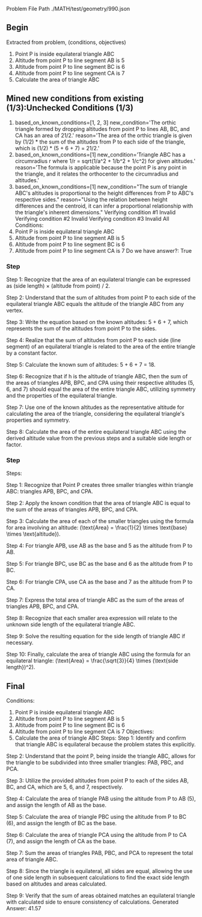 Problem File Path
./MATH/test/geometry/990.json
## Begin
Extracted from problem, (conditions, objectives)
1. Point P is inside equilateral triangle ABC
2. Altitude from point P to line segment AB is 5
3. Altitude from point P to line segment BC is 6
4. Altitude from point P to line segment CA is 7
1. Calculate the area of triangle ABC
## Mined new conditions from existing (1/3):Unchecked Conditions (1/3)
1. based_on_known_conditions=[1, 2, 3] new_condition='The orthic triangle formed by dropping altitudes from point P to lines AB, BC, and CA has an area of 21/2.' reason='The area of the orthic triangle is given by (1/2) * the sum of the altitudes from P to each side of the triangle, which is (1/2) * (5 + 6 + 7) = 21/2.'
2. based_on_known_conditions=[1] new_condition='Triangle ABC has a circumradius r where 1/r = sqrt(1/a^2 + 1/b^2 + 1/c^2) for given altitudes.' reason='The formula is applicable because the point P is any point in the triangle, and it relates the orthocenter to the circumradius and altitudes.'
3. based_on_known_conditions=[1] new_condition="The sum of triangle ABC's altitudes is proportional to the height differences from P to ABC's respective sides." reason="Using the relation between height differences and the centroid, it can infer a proportional relationship with the triangle's inherent dimensions."
Verifying condition #1
Invalid
Verifying condition #2
Invalid
Verifying condition #3
Invalid
All Conditions: 
1. Point P is inside equilateral triangle ABC
2. Altitude from point P to line segment AB is 5
3. Altitude from point P to line segment BC is 6
4. Altitude from point P to line segment CA is 7
Do we have answer?: True
### Step
Step 1:
Recognize that the area of an equilateral triangle can be expressed as (side length) × (altitude from point) / 2.

Step 2:
Understand that the sum of altitudes from point P to each side of the equilateral triangle ABC equals the altitude of the triangle ABC from any vertex.

Step 3:
Write the equation based on the known altitudes: 5 + 6 + 7, which represents the sum of the altitudes from point P to the sides.

Step 4:
Realize that the sum of altitudes from point P to each side (line segment) of an equilateral triangle is related to the area of the entire triangle by a constant factor.

Step 5:
Calculate the known sum of altitudes: 5 + 6 + 7 = 18.

Step 6:
Recognize that if h is the altitude of triangle ABC, then the sum of the areas of triangles APB, BPC, and CPA using their respective altitudes (5, 6, and 7) should equal the area of the entire triangle ABC, utilizing symmetry and the properties of the equilateral triangle.

Step 7:
Use one of the known altitudes as the representative altitude for calculating the area of the triangle, considering the equilateral triangle's properties and symmetry.

Step 8:
Calculate the area of the entire equilateral triangle ABC using the derived altitude value from the previous steps and a suitable side length or factor.
### Step
Steps:

Step 1:
Recognize that Point P creates three smaller triangles within triangle ABC: triangles APB, BPC, and CPA.

Step 2:
Apply the known condition that the area of triangle ABC is equal to the sum of the areas of triangles APB, BPC, and CPA.

Step 3:
Calculate the area of each of the smaller triangles using the formula for area involving an altitude: \(\text{Area} = \frac{1}{2} \times \text{base} \times \text{altitude}\).

Step 4:
For triangle APB, use AB as the base and 5 as the altitude from P to AB.

Step 5:
For triangle BPC, use BC as the base and 6 as the altitude from P to BC.

Step 6:
For triangle CPA, use CA as the base and 7 as the altitude from P to CA.

Step 7:
Express the total area of triangle ABC as the sum of the areas of triangles APB, BPC, and CPA.

Step 8:
Recognize that each smaller area expression will relate to the unknown side length of the equilateral triangle ABC.

Step 9:
Solve the resulting equation for the side length of triangle ABC if necessary.

Step 10:
Finally, calculate the area of triangle ABC using the formula for an equilateral triangle: \(\text{Area} = \frac{\sqrt{3}}{4} \times (\text{side length})^2\).
## Final
Conditions:
1. Point P is inside equilateral triangle ABC
2. Altitude from point P to line segment AB is 5
3. Altitude from point P to line segment BC is 6
4. Altitude from point P to line segment CA is 7
Objectives:
1. Calculate the area of triangle ABC
Steps:
Step 1:
Identify and confirm that triangle ABC is equilateral because the problem states this explicitly.

Step 2:
Understand that the point P, being inside the triangle ABC, allows for the triangle to be subdivided into three smaller triangles: PAB, PBC, and PCA.

Step 3:
Utilize the provided altitudes from point P to each of the sides AB, BC, and CA, which are 5, 6, and 7, respectively.

Step 4:
Calculate the area of triangle PAB using the altitude from P to AB (5), and assign the length of AB as the base.

Step 5:
Calculate the area of triangle PBC using the altitude from P to BC (6), and assign the length of BC as the base.

Step 6:
Calculate the area of triangle PCA using the altitude from P to CA (7), and assign the length of CA as the base.

Step 7:
Sum the areas of triangles PAB, PBC, and PCA to represent the total area of triangle ABC.

Step 8:
Since the triangle is equilateral, all sides are equal, allowing the use of one side length in subsequent calculations to find the exact side length based on altitudes and areas calculated.

Step 9:
Verify that the sum of areas obtained matches an equilateral triangle with calculated side to ensure consistency of calculations.
Generated Answer: 
41.57
